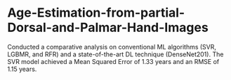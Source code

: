 # Age-Estimation-from-partial-Dorsal-and-Palmar-Hand-Images
Conducted a comparative analysis on conventional ML algorithms (SVR, LGBMR, and RFR) and a state-of-the-art DL technique (DenseNet201). The SVR model achieved a Mean Squared Error of 1.33 years and an RMSE of 1.15 years. 
